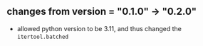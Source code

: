 ## changes from version = "0.1.0" -> "0.2.0"

-   allowed python version to be 3.11, and thus changed the `itertool.batched`
